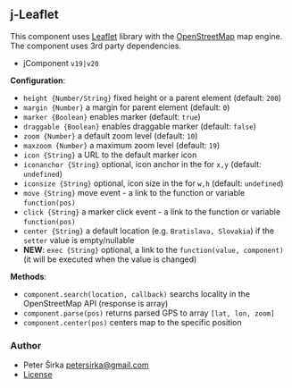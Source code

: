 ## j-Leaflet

This component uses [Leaflet](https://leafletjs.com/) library with the [OpenStreetMap](https://www.openstreetmap.org/) map engine. The component uses 3rd party dependencies.

- jComponent `v19|v20`

__Configuration__:

- `height {Number/String}` fixed height or a parent element (default: `200`)
- `margin {Number}` a margin for parent element (default: `0`)
- `marker {Boolean}` enables marker (default: `true`)
- `draggable {Boolean}` enables draggable marker (default: `false`)
- `zoom {Number}` a default zoom level (default: `10`)
- `maxzoom {Number}` a maximum zoom level (default: `19`)
- `icon {String}` a URL to the default marker icon
- `iconanchor {String}` optional, icon anchor in the for `x,y` (default: `undefined`)
- `iconsize {String}` optional, icon size in the for `w,h` (default: `undefined`)
- `move {String}` move event - a link to the function or variable `function(pos)`
- `click {String}` a marker click event - a link to the function or variable `function(pos)`
- `center {String}` a default location (e.g. `Bratislava, Slovakia`) if the `setter` value is empty/nullable
- __NEW__: `exec {String}` optional, a link to the `function(value, component)` (it will be executed when the value is changed)

__Methods__:

- `component.search(location, callback)` searchs locality in the OpenStreetMap API (response is array)
- `component.parse(pos)` returns parsed GPS to array `[lat, lon, zoom]`
- `component.center(pos)` centers map to the specific position

### Author

- Peter Širka <petersirka@gmail.com>
- [License](https://www.totaljs.com/license/)